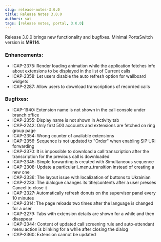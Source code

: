 ```yaml
---
slug: release-notes-3.0.0
title: Release Notes 3.0.0
authors: sat
tags: [release notes, portal, 3.0.0]
---
```


Release 3.0.0 brings new functionality and bugfixes. 
Minimal PortaSwitch version is **MR114**.

### Enhancements:
- ICAP-2375: Render loading animation while the application fetches info about extensions to be displayed in the list of Current calls  
- ICAP-2358: Let users disable the auto refresh option for wallboard widgets
- ICAP-2287: Allow users to download transcriptions of recorded calls

### Bugfixes:
- ICAP-1940: Extension name is not shown in the call console under branch office
- ICAP-2355: Display name is not shown in Activity tab
- ICAP-2242: Only first 500 accounts and extensions are fetched on ring group page
- ICAP-2354: Wrong counter of available extensions
- ICAP-2356: Sequence is not updated to "Order" when enabling SIP URI forwarding
- ICAP-2370: It is impossible to download a call transcription after the transcription for the previous call is downloaded
- ICAP-2345: Simple forwarding is created with Simultaneous sequence
- ICAP-2308: Update a particular i_menu_transition instead of creating a new one
- ICAP-2336: The layout issue with localization of buttons to Ukrainian
- ICAP-2233: The dialogue changes its title/contents after a user presses Cancel to close it
- ICAP-2327: Automatically refresh donuts on the supervisor panel every 10 minutes
- ICAP-2314: The page reloads two times after the language is changed for a user
- ICAP-2279: Tabs with extension details are shown for a while and then disappear 
- ICAP-2344: Content of updated call screening rule and auto-attendant menu action is blinking for a while after closing the dialog
- ICAP-2360: Extension cannot be updated